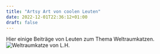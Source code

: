 ```yaml
---
title: "Artsy Art von coolen Leuten"
date: 2022-12-01T22:36:12+01:00
draft: false
---
```

Hier einige Beiträge von Leuten zum Thema Weltraumkatzen.
![Weltraumkatze von L.H.](../../resources/_gen/images/DSC06635.JPG)
